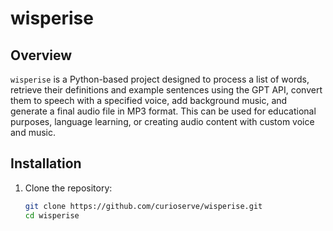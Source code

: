 # wisperise

## Overview

`wisperise` is a Python-based project designed to process a list of words, retrieve their definitions and example sentences using the GPT API, convert them to speech with a specified voice, add background music, and generate a final audio file in MP3 format. This can be used for educational purposes, language learning, or creating audio content with custom voice and music.

## Installation

1. Clone the repository:
   ```bash
   git clone https://github.com/curioserve/wisperise.git
   cd wisperise

